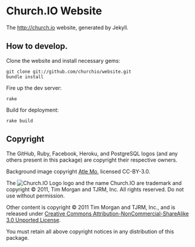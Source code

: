 # Church.IO Website

The http://church.io website, generated by Jekyll.

## How to develop.

Clone the website and install necessary gems:

    git clone git://github.com/churchio/website.git
    bundle install

Fire up the dev server:

    rake

Build for deployment:

    rake build

## Copyright

The GitHub, Ruby, Facebook, Heroku, and PostgreSQL logos (and any others present in this package) are copyright their respective owners.

Background image copyright <a href="http://behindmyscenes.com/">Atle Mo</a>, licensed CC-BY-3.0.

The ![Church.IO Logo](/churchio/website/raw/master/favicon.png) logo and the name Church.IO are trademark and copyright &copy; 2011, Tim Morgan and TJRM, Inc. All rights reserved. Do not use without permission.

Other content is copyright &copy; 2011 Tim Morgan and TJRM, Inc., and is released under [Creative Commons Attribution-NonCommercial-ShareAlike 3.0 Unported License](http://creativecommons.org/licenses/by-nc-sa/3.0/).

You must retain all above copyright notices in any distribution of this package.
